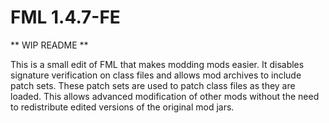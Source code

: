 # FML 1.4.7-FE
   
** WIP README **
  
This is a small edit of FML that makes modding mods easier. It disables signature verification on class files and allows mod archives to include patch sets. These patch sets are used to patch class files as they are loaded. This allows advanced modification of other mods without the need to redistribute edited versions of the original mod jars.
